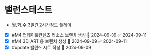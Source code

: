 # 밸런스테스트
- 월,화,수 3일간 2시간정도 플레이
- [x] #M4 업데이트컨텐츠 리소스 브랜치 생성 📅 2024-09-09 ✅ 2024-09-11
- [x] #M4 3D_ART 용 브랜치 생성 📅 2024-09-09 ✅ 2024-09-11
- [x] #update 밸런스 시트 작성 📅 2024-09-09 
